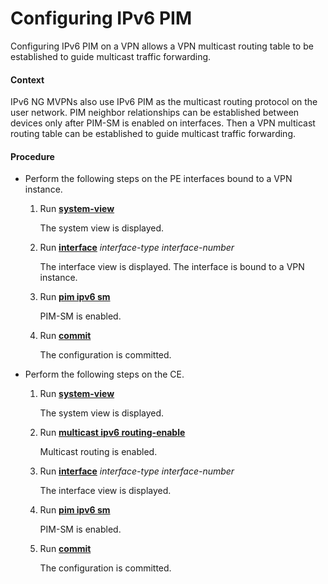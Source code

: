 Configuring IPv6 PIM
====================

Configuring IPv6 PIM on a VPN allows a VPN multicast routing table to be established to guide multicast traffic forwarding.

#### Context

IPv6 NG MVPNs also use IPv6 PIM as the multicast routing protocol on the user network. PIM neighbor relationships can be established between devices only after PIM-SM is enabled on interfaces. Then a VPN multicast routing table can be established to guide multicast traffic forwarding.


#### Procedure

* Perform the following steps on the PE interfaces bound to a VPN instance.
  
  
  1. Run [**system-view**](cmdqueryname=system-view)
     
     The system view is displayed.
  2. Run [**interface**](cmdqueryname=interface) *interface-type* *interface-number*
     
     The interface view is displayed. The interface is bound to a VPN instance.
  3. Run [**pim ipv6 sm**](cmdqueryname=pim+ipv6+sm)
     
     PIM-SM is enabled.
  4. Run [**commit**](cmdqueryname=commit)
     
     The configuration is committed.
* Perform the following steps on the CE.
  
  
  1. Run [**system-view**](cmdqueryname=system-view)
     
     The system view is displayed.
  2. Run [**multicast ipv6 routing-enable**](cmdqueryname=multicast+ipv6+routing-enable)
     
     Multicast routing is enabled.
  3. Run [**interface**](cmdqueryname=interface) *interface-type* *interface-number*
     
     The interface view is displayed.
  4. Run [**pim ipv6 sm**](cmdqueryname=pim+ipv6+sm)
     
     PIM-SM is enabled.
  5. Run [**commit**](cmdqueryname=commit)
     
     The configuration is committed.